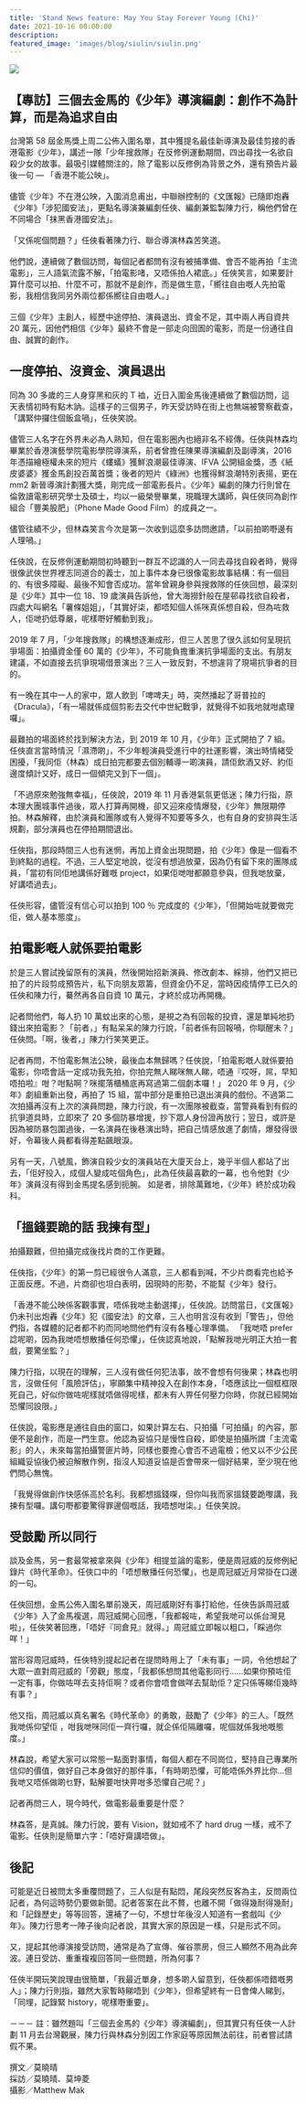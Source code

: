 ```yaml
---
title: 'Stand News feature: May You Stay Forever Young (Chi)'
date: 2021-10-16 00:00:00
description:
featured_image: 'images/blog/siulin/siulin.png'
---
```


![](/images/blog/siulin/siulin.png)

## 【專訪】三個去金馬的《少年》導演編劇：創作不為計算，而是為追求自由

台灣第 58 屆金馬獎上周二公佈入圍名單，其中獲提名最佳新導演及最佳剪接的香港電影《少年》，講述一隊「少年搜救隊」在反修例運動期間，四出尋找一名欲自殺少女的故事。最吸引媒體關注的，除了電影以反修例為背景之外，還有預告片最後一句 — 「香港不能公映」。
<br>
<br>
儘管《少年》不在港公映，入圍消息甫出，中聯辦控制的《文匯報》已隨即炮轟《少年》「涉犯國安法」，更點名導演兼編劇任俠、編劇兼監製陳力行，稱他們曾在不同場合「抹黑香港國安法」。
<br>
<br>
「又係呢個問題？」任俠看著陳力行、聯合導演林森苦笑道。
<br>
<br>
他們說，連續做了數個訪問，每個記者都問有沒有被捕準備、會否不能再拍「主流電影」，三人語氣流露不解，「拍電影啫，又唔係拍人裙底。」任俠笑言，如果要計算什麼可以拍、什麼不可，那就不是創作，而是做生意，「嚮往自由嘅人先拍電影，我相信我同另外兩位都係嚮往自由嘅人。」
<br>
<br>
三個《少年》主創人，經歷中途停拍、演員退出、資金不足，其中兩人再自資共 20 萬元，因他們相信《少年》最終不會是一部走向囹圄的電影，而是一份通往自由、誠實的創作。

## 一度停拍、沒資金、演員退出

同為 30 多歲的三人身穿黑和灰的 T 裇，近日入圍金馬後連續做了數個訪問，這天表情初時有點木訥。這樣子的三個男子，昨天受訪時在街上也無端被警察截查，「講緊仲攞住個飯盒喎」，任俠笑說。
<br>
<br>
儘管三人名字在外界未必為人熟知，但在電影圈內也絕非名不經傳。任俠與林森均畢業於香港演藝學院電影學院導演系，前者曾擔任陳果導演編劇及副導演，2016 年憑描繪極權未來的短片《螻蟻》獲鮮浪潮最佳導演、IFVA 公開組金獎，憑《紙皮婆婆》獲金馬創投百萬首獎；後者的短片《綠洲》也獲得鮮浪潮特別表揚，更在 mm2 新晉導演計劃獲大獎，剛完成一部電影長片。《少年》編劇的陳力行則曾在倫敦讀電影研究學士及碩士，均以一級榮譽畢業，現職理大講師，與任俠同為創作組合「豐美股肥」（Phone Made Good Film）的成員之一。
<br>
<br>
儘管往績不少，但林森笑言今次是第一次收到這麼多訪問邀請，「以前拍啲嘢邊有人理喎。」
<br>
<br>
任俠說，在反修例運動期間初時聽到一群互不認識的人一同去尋找自殺者時，覺得很像武俠世界裡志同道合的義士，加上事件本身已很像電影故事結構：有一個目的、有很多障礙、最後不知會否成功。當年曾親身參與搜救隊的任俠回想，最深刻是《少年》其中一位 18、19 歲演員告訴他，曾大海撈針般在屋邨尋找欲自殺者，四處大叫網名「薯條姐姐」，「其實好柒，都唔知個人係咪真係想自殺，但為咗救人，佢哋扔低尊嚴，呢樣嘢好觸動到我」。
<br>
<br>
2019 年 7 月，「少年搜救隊」的構想逐漸成形，但三人苦思了很久該如何呈現抗爭場面：拍攝資金僅 60 萬的《少年》，不可能負擔重演抗爭場面的支出。有朋友建議，不如直接去抗爭現場借景演出？三人一致反對，不想違背了現場抗爭者的目的。
<br>
<br>
有一晚在其中一人的家中，眾人飲到「啤啤夫」時，突然播起了哥普拉的《Dracula》，「有一場就係成個剪影去交代中世紀戰爭，就覺得不如我地就咁處理囉」。
<br>
<br>
最難拍的場面終於找到解決方法，到 2019 年 10 月，《少年》正式開拍了 7 組。任俠直言當時情況「濕滯啲」，不少年輕演員受進行中的社運影響，演出時情緒受困擾，「我同佢（林森）成日拍完都要去個別輔導一啲演員，請佢飲酒又好、約佢邊度傾計又好，成日一個傾完又到下一個」。
<br>
<br>
「不過原來勉強無幸福」，任俠說，2019 年 11 月香港氣氛更低迷；陳力行指，原本理大團城事件過後，眾人打算再開機，卻又迎來疫情爆發，《少年》無限期停拍。林森解釋，由於演員和團隊或有人覺得不知要等多久，也有自身的安排與生活規劃，部分演員也在停拍期間退出。
<br>
<br>
任俠指，那段時間三人也有迷惘，再加上資金出現問題，拍《少年》像是一個看不到終點的過程。不過，三人堅定地說，從沒有想過放棄，因為仍有留下來的團隊成員，「當初有同佢地講係好難嘅 project，如果佢哋咁都願意參與，但我哋放棄，好講唔過去」。
<br>
<br>
任俠形容，儘管沒有信心可以拍到 100 ％ 完成度的《少年》，「但開始咗就要做完佢，做人基本態度」。

## 拍電影嘅人就係要拍電影

於是三人嘗試挽留原有的演員，然後開始招新演員、修改劇本、綵排，他們又把已拍了的片段剪成預告片，私下向朋友眾籌，但資金仍不足，當時因疫情停工已久的任俠和陳力行，驀然再各自自資 10 萬元，才終於成功再開機。
<br>
<br>
記者問他們，每人扔 10 萬蚊出來的心態，是視之為有回報的投資，還是單純地扔錢出來拍電影？「前者，」有點呆呆的陳力行說，「前者係有回報喎，你瞓醒未？」任俠問。「啊，後者，」陳力行笑笑更正。
<br>
<br>
記者再問，不怕電影無法公映，最後血本無歸嗎？任俠說，「拍電影嘅人就係要拍電影，你唔會話一定成功我先拍，你拍完無人睇咪無人睇，唔通『哎呀，屌，早知唔拍啦』咁？咁點啊？咪擺落櫃桶底再寫過第二個劇本囉！」
2020 年 9 月，《少年》劇組重新出發，再拍了 15 組，當中部分是重拍已退出演員的戲份。不過第二次拍攝再沒有上次的演員問題，陳力行說，有一次團隊被截查，當警員看到有假的抗爭道具時，立即來了 20 多個防暴增援，抄下眾人身份證再放行；翌日，或許是因為被防暴包圍過後，一名演員在後巷演出時，把自己情感放進了劇情，爆發得很好，令幕後人員都看得差點飆眼淚。
<br>
<br>
另有一天，八號風，飾演自殺少女的演員站在大廈天台上，幾乎半個人都站了出去，「佢好投入，成個人變成咗個角色」，此為任俠最喜歡的一幕，也令他對《少年》演員沒有得到金馬提名感到扼腕。
如是者，排除萬難地，《少年》終於成功殺科。

## 「搵錢要跪的話  我揀有型」

拍攝艱難，但拍攝完成後找片商的工作更難。
<br>
<br>
任俠指，《少年》的第一剪已經很令人滿意，三人都看到喊，不少片商看完也給予正面反應。不過，片商卻也坦白表明，因現時的形勢，不能幫《少年》發行。
<br>
<br>
「香港不能公映係客觀事實，唔係我哋主動選擇」，任俠說。訪問當日，《文匯報》仍未刊出炮轟《少年》犯《國安法》的文章，三人也明言沒有收到「警告」，但他們指，各媒體的記者都不約而同地問他們有沒有各種心理準備。
「我哋唔 prefer 諗呢啲，因為我哋唔想散播任何恐懼」，任俠認真地說，「點解我哋光明正大拍一套戲，要驚坐監？」
<br>
<br>
陳力行指，以現在的理解，三人沒有做任何犯法事，故不會想有何後果；林森也明言，沒做任何「風險評估」，寧願集中精神投入在創作本身，「唔應該比一個框框限死自己，好似你做咗呢樣就唔做得呢樣，都未有人畀任何壓力你時，你就已經開始恐懼同設限。」
<br>
<br>
任俠說，電影應是通往自由的窗口，如果計算左右、只拍攝「可拍攝」的內容，那便不是創作，而是一門生意。他認為妥協只是慢性自殺，即使是拍攝所謂「主流電影」的人，未來每當拍攝警匪片時，同樣也要擔心會否不過電檢；他又以不少公民組織妥協後仍被迫解散作例，指沒人知道妥協是否會帶來一個好結果，至少現在他們問心無愧。
<br>
<br>
「我覺得做創作快感係高於名利。我都想搵錢㗎，但你叫我而家搵錢要跪嚟講，我揀有型囉。講句嘢都要驚得罪邊個嘅話，我唔想咁柒。」任俠笑說。

## 受鼓勵 所以同行

談及金馬，另一套最常被拿來與《少年》相提並論的電影，便是周冠威的反修例紀錄片《時代革命》。任俠口中的「唔想散播任何恐懼」，也是周冠威近月常掛在口邊的一句。
<br>
<br>
任俠回想，金馬公佈入圍名單前幾天，周冠威剛好有事打給他，任俠告訴周冠威《少年》入了金馬複選，周冠威開心回應，「我都報咗，希望我哋可以係台灣見啦」，任俠笑著回應，「唔好『同倉見』就得。」周冠威立即報以粗口，「睬過你咩！」
<br>
<br>
當形容周冠威時，任俠特別提起記者在提問時用上了「未有事」一詞，令他想起了大眾一直對周冠威的「旁觀」態度，「我都係想問其他電影同行……如果你預咗佢一定有事，你做咗咩去支持佢啊？或者你會唔會做咩去幫助佢？定只係等睇佢幾時有事？」
<br>
<br>
他又指，周冠威以真名署名《時代革命》的勇敢，鼓勵了《少年》的三人。「既然我哋係仰望佢 ，咁我哋咪同佢一齊行囉，就企係佢隔離囉，呢個就係我地嘅態度。」
<br>
<br>
林森說，希望大家可以常態一點面對事情，每個人都在不同崗位，堅持自己專業所信仰的價值，做好自己本身做好的那件事，「有時啲恐懼，可能唔係外界比你…但我哋又唔係做啲乜野，點解要咁快畀咁多恐懼自己呢？」
<br>
<br>
記者再問三人，現今時代，做電影最重要是什麼？
<br>
<br>
林森答，是真誠。陳力行說，要有 Vision，就如戒不了 hard drug 一樣，戒不了電影。任俠則是簡單六字：「唔好齋講唔做」。

## 後記

可能是近日被問太多重覆問題了，三人似是有點悶，尾段突然反客為主，反問兩位記者，為何這時勢仍要做新聞。記者答案在此不贅，也離不開「做得幾耐得幾耐」和「記錄歷史」等等回答，還補了一句，不想廿年後沒人知道有一套戲叫《少年》。陳力行思考一陣子後向記者說，其實大家的原因是一樣，只是形式不同。
<br>
<br>
又，提起其他導演接受訪問，通常是為了宣傳、催谷票房，但三人顯然不用為此奔波。連日受訪、重重複複回答同一些問題，所為何事？
<br>
<br>
任俠半開玩笑說理由很簡單，「我最近單身，想多啲人留意到，任俠都係唔錯嘅男人」；陳力行則指，雖然大家暫時睇唔到《少年》，但希望終有一日會俾人睇到，「同埋，記錄緊  history，呢樣嘢重要」。
<br>
<br>
－－－
註：雖然題叫「三個去金馬的《少年》導演編劇」，但其實只有任俠一人計劃 11 月去台灣觀展，陳力行與林森分別因工作家庭等原因無法前往，前者嘗試請假不果。
<br>
<br>
撰文／莫曉晴
<br>
採訪／莫曉晴、莫坤菱
<br>
攝影／Matthew Mak
